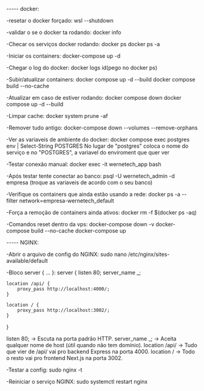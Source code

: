 ----- docker:

-resetar o docker forçado:
wsl --shutdown

-validar o se o docker ta rodando:
docker info

-Checar os serviços docker rodando:
docker ps
docker ps -a

-Iniciar os containers:
docker-compose up -d

-Chegar o log do docker:
docker logs id(pego no docker ps)

-Subir/atualizar containers:
docker compose up -d --build
docker compose build --no-cache

-Atualizar em caso de estiver rodando:
docker compose down
docker compose up -d --build

-Limpar cache:
docker system prune -af

-Remover tudo antigo:
docker-compose down --volumes --remove-orphans

-Ver as variaveis de ambiente do docker:
docker compose exec postgres env | Select-String POSTGRES
No lugar de "postgres" coloca o nome do serviço e no "POSTGRES", a variavel do enviroment que quer ver

-Testar conexão manual:
docker exec -it wernetech_app bash

-Após testar tente conectar ao banco:
psql -U wernetech_admin -d empresa (troque as variaveis de acordo com o seu banco)

-Verifique os containers que ainda estão usando a rede:
docker ps -a --filter network=empresa-wernetech_default

-Força a remoção de containers ainda ativos:
docker rm -f $(docker ps -aq)

-Comandos reset dentro da vps:
docker-compose down -v
docker-compose build --no-cache
docker-compose up




----- NGINX:

-Abrir o arquivo de config do NGINX:
sudo nano /etc/nginx/sites-available/default

-Bloco server { ... }:
server {
    listen 80;
    server_name _;

    location /api/ {
        proxy_pass http://localhost:4000/;
    }

    location / {
        proxy_pass http://localhost:3002/;
    }
}

listen 80; → Escuta na porta padrão HTTP.
server_name _; → Aceita qualquer nome de host (útil quando não tem domínio).
location /api/ → Tudo que vier de /api/ vai pro backend Express na porta 4000.
location / → Todo o resto vai pro frontend Next.js na porta 3002.

-Testar a config:
sudo nginx -t

-Reiniciar o serviço NGINX:
sudo systemctl restart nginx